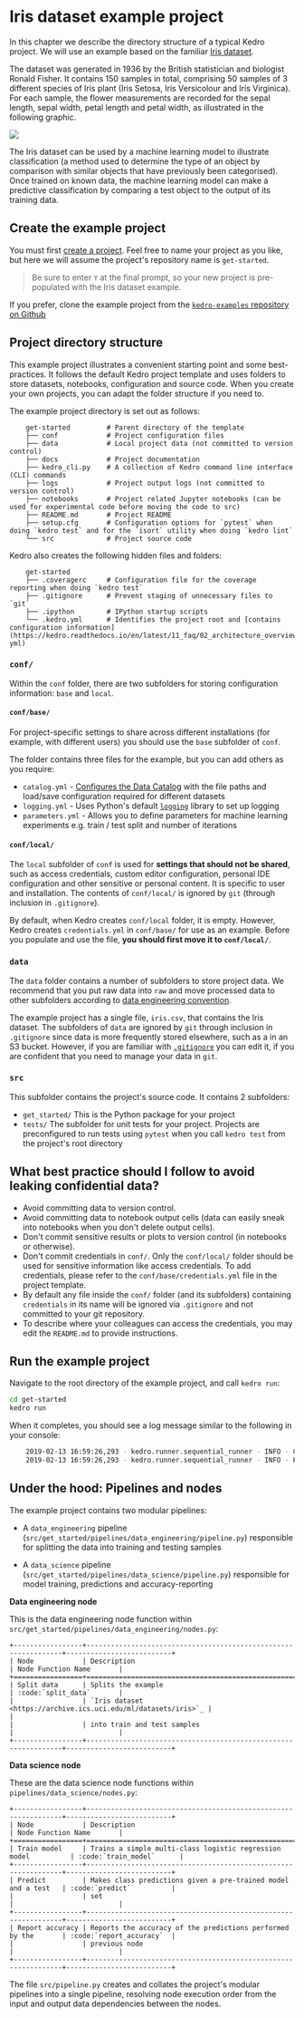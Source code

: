 # Iris dataset example project

In this chapter we describe the directory structure of a typical Kedro project. We will use an example based on the familiar [Iris dataset](https://www.kaggle.com/uciml/iris).

The dataset was generated in 1936 by the British statistician and biologist Ronald Fisher. It contains 150 samples in total, comprising 50 samples of 3 different species of Iris plant (Iris Setosa, Iris Versicolour and Iris Virginica). For each sample, the flower measurements are recorded for the sepal length, sepal width, petal length and petal width, as illustrated in the following graphic.

![](../meta/images/iris_measurements.png)

The Iris dataset can be used by a machine learning model to illustrate classification (a method used to determine the type of an object by comparison with similar objects that have previously been categorised). Once trained on known data, the machine learning model can make a predictive classification by comparing a test object to the output of its training data.

## Create the example project

You must first [create a project](./04_new_project.md). Feel free to name your project as you like, but here we will assume the project's repository name is `get-started`.

> Be sure to enter `Y` at the final prompt, so your new project is pre-populated with the Iris dataset example.

If you prefer, clone the example project from the [`kedro-examples` repository on Github](https://github.com/quantumblacklabs/kedro-examples)

## Project directory structure

This example project illustrates a convenient starting point and some best-practices. It follows the default Kedro project template and uses folders to store datasets, notebooks, configuration and source code. When you create your own projects, you can adapt the folder structure if you need to.

The example project directory is set out as follows:

```
    get-started         # Parent directory of the template
    ├── conf            # Project configuration files
    ├── data            # Local project data (not committed to version control)
    ├── docs            # Project documentation
    ├── kedro_cli.py    # A collection of Kedro command line interface (CLI) commands
    ├── logs            # Project output logs (not committed to version control)
    ├── notebooks       # Project related Jupyter notebooks (can be used for experimental code before moving the code to src)
    ├── README.md       # Project README
    ├── setup.cfg       # Configuration options for `pytest` when doing `kedro test` and for the `isort` utility when doing `kedro lint`
    └── src             # Project source code
```

Kedro also creates the following hidden files and folders:

```
    get-started
    ├── .coveragerc     # Configuration file for the coverage reporting when doing `kedro test`
    ├── .gitignore      # Prevent staging of unnecessary files to `git`
    ├── .ipython        # IPython startup scripts
    └── .kedro.yml      # Identifies the project root and [contains configuration information](https://kedro.readthedocs.io/en/latest/11_faq/02_architecture_overview.html#kedro-yml)
```

### `conf/`

Within the `conf` folder, there are two subfolders for storing configuration information: `base` and `local`.

#### `conf/base/`

For project-specific settings to share across different installations (for example, with different users) you should use the `base` subfolder of `conf`.

The folder contains three files for the example, but you can add others as you require:

-   `catalog.yml` - [Configures the Data Catalog](../04_data_catalog/04_data_catalog#using-the-data-catalog-within-kedro-configuration) with the file paths and load/save configuration required for different datasets
-   `logging.yml` - Uses Python's default [`logging`](https://docs.python.org/3/library/logging.html) library to set up logging
-   `parameters.yml` - Allows you to define parameters for machine learning experiments e.g. train / test split and number of iterations

#### `conf/local/`

The `local` subfolder of `conf` is used for **settings that should not be shared**, such as access credentials, custom editor configuration, personal IDE configuration and other sensitive or personal content. It is specific to user and installation. The contents of `conf/local/` is ignored by `git` (through inclusion in `.gitignore`).


By default, when Kedro creates `conf/local` folder, it is empty. However, Kedro creates `credentials.yml` in `conf/base/` for use as an example. Before you populate and use the file, **you should first move it to `conf/local/`**.

### `data`

The `data` folder contains a number of subfolders to store project data. We recommend that you put raw data into `raw` and move processed data to other subfolders according to [data engineering convention](../11_faq/01_faq.md#what-is-data-engineering-convention).

The example project has a single file, `iris.csv`, that contains the Iris dataset. The subfolders of `data` are ignored by `git` through inclusion in `.gitignore` since data is more frequently stored elsewhere, such as a in an S3 bucket. However, if you are familiar with [`.gitignore`](https://help.github.com/en/github/using-git/ignoring-files) you can edit it, if you are confident that you need to manage your data in `git`.

### `src`

This subfolder contains the project's source code. It contains 2 subfolders:

-   `get_started/` This is the Python package for your project
-   `tests/` The subfolder for unit tests for your project. Projects are preconfigured to run tests using `pytest` when you call `kedro test` from the project's root directory

## What best practice should I follow to avoid leaking confidential data?

* Avoid committing data to version control.
* Avoid committing data to notebook output cells (data can easily sneak into notebooks when you don't delete output cells).
* Don't commit sensitive results or plots to version control (in notebooks or otherwise).
* Don't commit credentials in `conf/`. Only the `conf/local/` folder should be used for sensitive information like access credentials. To add credentials, please refer to the `conf/base/credentials.yml` file in the project template.
* By default any file inside the `conf/` folder (and its subfolders) containing `credentials` in its name will be ignored via `.gitignore` and not committed to your git repository.
* To describe where your colleagues can access the credentials, you may edit the `README.md` to provide instructions.


## Run the example project

Navigate to the root directory of the example project, and call `kedro run`:

```bash
cd get-started
kedro run
```

When it completes, you should see a log message similar to the following in your console:

```bash
    2019-02-13 16:59:26,293 - kedro.runner.sequential_runner - INFO - Completed 4 out of 4 tasks
    2019-02-13 16:59:26,293 - kedro.runner.sequential_runner - INFO - Pipeline execution completed successfully.
```

## Under the hood: Pipelines and nodes

The example project contains two modular pipelines:

- A `data_engineering` pipeline (`src/get_started/pipelines/data_engineering/pipeline.py`) responsible for splitting the data into training and testing samples

- A `data_science` pipeline (`src/get_started/pipelines/data_science/pipeline.py`) responsible for model training, predictions and accuracy-reporting


**Data engineering node**

This is the data engineering node function within `src/get_started/pipelines/data_engineering/nodes.py`:

```eval_rst
+-----------------+----------------------------------------------------------------+--------------------------+
| Node            | Description                                                    | Node Function Name       |
+=================+================================================================+==========================+
| Split data      | Splits the example                                             | :code:`split_data`       |
|                 | `Iris dataset <https://archive.ics.uci.edu/ml/datasets/iris>`_ |                          |
|                 | into train and test samples                                    |                          |
+-----------------+----------------------------------------------------------------+--------------------------+
```

**Data science node**

These are the data science node functions within `pipelines/data_science/nodes.py`:

```eval_rst
+-----------------+----------------------------------------------------------------+--------------------------+
| Node            | Description                                                    | Node Function Name       |
+=================+================================================================+==========================+
| Train model     | Trains a simple multi-class logistic regression model          | :code:`train_model`      |
+-----------------+----------------------------------------------------------------+--------------------------+
| Predict         | Makes class predictions given a pre-trained model and a test   | :code:`predict`          |
|                 | set                                                            |                          |
+-----------------+----------------------------------------------------------------+--------------------------+
| Report accuracy | Reports the accuracy of the predictions performed by the       | :code:`report_accuracy`  |
|                 | previous node                                                  |                          |
+-----------------+----------------------------------------------------------------+--------------------------+
```


The file `src/pipeline.py` creates and collates the project's modular pipelines into a single pipeline, resolving node execution order from the input and output data dependencies between the nodes.

